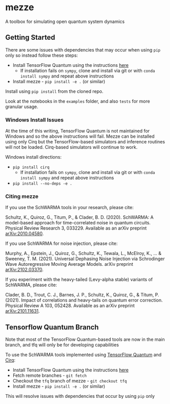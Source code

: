 # mezze

A toolbox for simulating open quantum system dynamics

## Getting Started

There are some issues with dependencies that may occur when using `pip` only so instead follow these steps:

* Install TensorFlow Quantum using the instructions [here](https://www.tensorflow.org/quantum/install)
  * If installation fails on `sympy`, clone and install via git or with `conda install sympy` and repeat above instructions
* Install mezze - `pip install -e .` (or similar)

Install using `pip install` from the cloned repo. 

Look at the notebooks in the `examples` folder, and also `tests` for more granular usage.

### Windows Install Issues

At the time of this writing, TensorFlow Quantum is not maintained for Windows and so the above instructions will fail.  Mezze can be installed using only Cirq but the TensorFlow-based simulators and inference routines will not be loaded. Cirq-based simulators will continue to work.

Windows install directions:
* `pip install cirq`
  * If installation fails on `sympy`, clone and install via git or with `conda install sympy` and repeat above instructions
* `pip install --no-deps -e .`


### Citing mezze

If you use the SchWARMA tools in your research, please cite:

Schultz, K., Quiroz, G., Titum, P., & Clader, B. D. (2020). SchWARMA: A model-based approach for time-correlated noise in quantum circuits. Physical Review Research 3, 033229. Available as an arXiv preprint [arXiv:2010.04580](https://arxiv.org/abs/2010.04580).

If you use SchWARMA for noise injection, please cite:

Murphy, A., Epstein, J., Quiroz, G., Schultz, K., Tewala, L., McElroy, K., ... & Sweeney, T. M. (2021). Universal Dephasing Noise Injection via Schrodinger Wave Autoregressive Moving Average Models. arXiv preprint [arXiv:2102.03370](https://arxiv.org/abs/2102.03370).

If you experiment with the heavy-tailed (Levy-alpha stable) variants of SchWARMA, please cite:

Clader, B. D., Trout, C. J., Barnes, J. P., Schultz, K., Quiroz, G., & Titum, P. (2021). Impact of correlations and heavy-tails on quantum error correction. Physical Review A 103, 052428. Available as an arXiv preprint [arXiv:2101.11631](https://arxiv.org/abs/2101.11631).

## Tensorflow Quantum Branch

Note that most of the TensorFlow Quantum-based tools are now in the main branch, and tfq will only be for developing capabilities

To use the SchWARMA tools implemented using [TensorFlow Quantum](https://www.tensorflow.org/quantum) and [Cirq](https://github.com/quantumlib/Cirq):

* Install TensorFlow Quantum using the instructions [here](https://www.tensorflow.org/quantum/install)
* Fetch remote branches - `git fetch`
* Checkout the `tfq` branch of mezze - `git checkout tfq`
* Install mezze - `pip install -e .` (or similar)

This will resolve issues with dependencies that occur by using `pip` only
